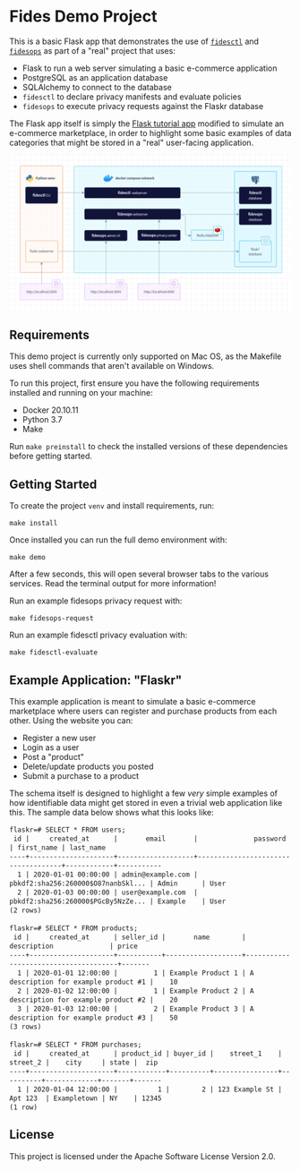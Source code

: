 # Fides Demo Project

This is a basic Flask app that demonstrates the use of [`fidesctl`](https://github.com/ethyca/fides) and [`fidesops`](https://github.com/ethyca/fidesops) as part of a "real" project that uses:

* Flask to run a web server simulating a basic e-commerce application
* PostgreSQL as an application database
* SQLAlchemy to connect to the database
* `fidesctl` to declare privacy manifests and evaluate policies
* `fidesops` to execute privacy requests against the Flaskr database

The Flask app itself is simply the [Flask tutorial app](https://flask.palletsprojects.com/en/2.0.x/tutorial/) modified to simulate an e-commerce marketplace, in order to highlight some basic examples of data categories that might be stored in a "real" user-facing application.

![](fidesdemo.png)

## Requirements

This demo project is currently only supported on Mac OS, as the Makefile uses shell commands that aren't available on Windows.

To run this project, first ensure you have the following requirements installed and running on your machine:

* Docker 20.10.11
* Python 3.7
* Make

Run `make preinstall` to check the installed versions of these dependencies before getting started.

## Getting Started

To create the project `venv` and install requirements, run:
```
make install
```

Once installed you can run the full demo environment with:
```
make demo
```

After a few seconds, this will open several browser tabs to the various
services. Read the terminal output for more information!


Run an example fidesops privacy request with:
```
make fidesops-request
```

Run an example fidesctl privacy evaluation with:
```
make fidesctl-evaluate
```

## Example Application: "Flaskr"

This example application is meant to simulate a basic e-commerce marketplace where users can register and purchase products from each other. Using the website you can:
* Register a new user
* Login as a user
* Post a "product"
* Delete/update products you posted
* Submit a purchase to a product

The schema itself is designed to highlight a few *very* simple examples of how identifiable data might get stored in even a trivial web application like this. The sample data below shows what this looks like:
```
flaskr=# SELECT * FROM users;
 id |     created_at      |       email       |              password              | first_name | last_name 
----+---------------------+-------------------+------------------------------------+------------+-----------
  1 | 2020-01-01 00:00:00 | admin@example.com | pbkdf2:sha256:260000$O87nanbSkl... | Admin      | User
  2 | 2020-01-03 00:00:00 | user@example.com  | pbkdf2:sha256:260000$PGcBy5NzZe... | Example    | User
(2 rows)

flaskr=# SELECT * FROM products;
 id |     created_at      | seller_id |       name        |             description              | price 
----+---------------------+-----------+-------------------+--------------------------------------+-------
  1 | 2020-01-01 12:00:00 |         1 | Example Product 1 | A description for example product #1 |    10
  2 | 2020-01-02 12:00:00 |         1 | Example Product 2 | A description for example product #2 |    20
  3 | 2020-01-03 12:00:00 |         2 | Example Product 3 | A description for example product #3 |    50
(3 rows)

flaskr=# SELECT * FROM purchases;
 id |     created_at      | product_id | buyer_id |    street_1    | street_2 |    city     | state |  zip  
----+---------------------+------------+----------+----------------+----------+-------------+-------+-------
  1 | 2020-01-04 12:00:00 |          1 |        2 | 123 Example St | Apt 123  | Exampletown | NY    | 12345
(1 row)
```
## License

This project is licensed under the Apache Software License Version 2.0.
